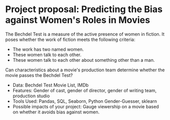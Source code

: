 # Project proposal: Predicting the Bias against Women's Roles in Movies
The Bechdel Test is a measure of the active presence of women in fiction. It poses whether the work of fiction meets the following criteria:
* The work has two named women.
* These women talk to each other.
* These women talk to each other about something other than a man.

Can characteristics about a movie's production team determine whether the movie passes the Bechdel Test?
* Data: Bechdel Test Movie List, IMDb
* Features: Gender of cast, gender of director, gender of writing team, production studio
* Tools Used: Pandas, SQL, Seaborn, Python Gender-Guesser, sklearn
* Possible impacts of your project: Gauge viewership on a movie based on whether it avoids bias against women.
